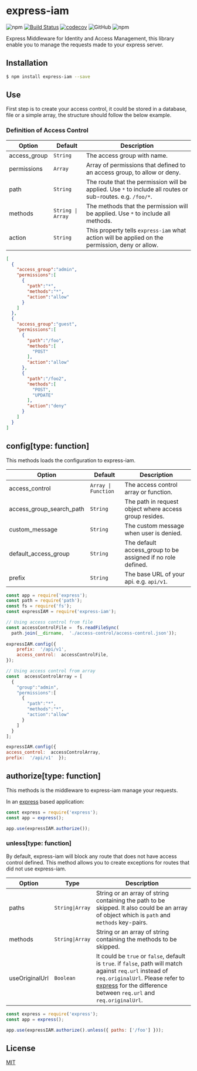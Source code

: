 #  express-iam
  
![npm](https://img.shields.io/npm/v/express-iam)
[![Build Status](https://travis-ci.org/leonardofurnielis/express-iam.svg?branch=master)](https://travis-ci.org/leonardofurnielis/express-iam)
[![codecov](https://codecov.io/gh/leonardofurnielis/express-iam/branch/master/graph/badge.svg?token=MKNBSDCL7N)](https://codecov.io/gh/leonardofurnielis/express-iam)
![GitHub](https://img.shields.io/github/license/leonardofurnielis/express-iam)
![npm](https://img.shields.io/npm/dm/express-iam)


Express Middleware for Identity and Access Management, this library enable you to manage the requests made to your express server.

##  Installation

```bash
$ npm install express-iam --save

```
  
##  Use

First step is to create your access control, it could be stored in a database, file or a simple array, the structure should follow the below example.

### Definition of Access Control

| Option | Default | Description |
| ------ |---------| ------------ |
| access_group | `String` | The access group with name. |
| permissions | `Array` | Array of permissions that defined to an access group, to allow or deny. |
| path | `String` | The route that the permission will be applied. Use `*` to include all routes or sub-routes. e.g. `/foo/*`. |
| methods | `String \| Array` | The methods that the permission will be applied. Use `*` to include all methods. |
| action | `String` | This property tells `express-iam` what action will be applied on the permission, deny or allow. |


```json
[
  {
    "access_group":"admin",
    "permissions":[
      {
        "path":"*",
        "methods":"*",
        "action":"allow"
      }
    ]
  },
  {
    "access_group":"guest",
    "permissions":[
      {
        "path":"/foo",
        "methods":[
          "POST"
        ],
        "action":"allow"
      },
      {
        "path":"/foo2",
        "methods":[
          "POST",
          "UPDATE"
        ],
        "action":"deny"
      }
    ]
  }
]

```

## config\[type: function]
This methods loads the configuration to express-iam.

| Option | Default | Description |
| ------ |---------| ------------ |
| access_control | `Array \| Function` | The access control array or function. |
| access_group_search_path | `String` | The path in request object where access group resides. |
| custom_message | `String` | The custom message when user is denied. |
| default_access_group | `String` | The default access_group to be assigned if no role defined. |
| prefix | `String` | The base URL of your api. e.g. `api/v1`. |
  

```js
const app = require('express');
const path = require('path');
const fs = require('fs');
const expressIAM = require('express-iam');

// Using access control from file
const accessControlFile =  fs.readFileSync(
  path.join(__dirname,  './access-control/access-control.json'));
  
expressIAM.config({
	prefix:  '/api/v1',
	access_control:  accessControlFile,
});

// Using access control from array
const  accessControlArray = [
  {
    "group":"admin",
    "permissions":[
      {
        "path":"*",
        "methods":"*",
        "action":"allow"
      }
    ]
  }
];

expressIAM.config({  
access_control:  accessControlArray,  
prefix:  '/api/v1'  });
```

## authorize\[type: function]
This methods is the middleware to express-iam manage your requests.

In an [express](https://www.npmjs.com/package/express) based application:

```js
const express = require('express');
const app = express();

app.use(expressIAM.authorize());

```

### unless\[type: function]

By default, express-iam will block any route that does not have access control defined. This method allows you to create exceptions for routes that did not use express-iam.


| Option | Type | Description |
| ------ |---------| ------------ |
| paths | `String\|Array` | String or an array of string containing the path to be skipped. It also could be an array of object which is `path` and `methods` key-pairs. |
| methods | `String\|Array` | String or an array of string containing the methods to be skipped. |
| useOriginalUrl | `Boolean` | It could be `true` or `false`, default is `true`. if `false`, path will match against `req.url` instead of `req.originalUrl`. Please refer to [express](https://www.npmjs.com/package/express) for the difference between `req.url` and `req.originalUrl`. |

```js
const express = require('express');
const app = express();

app.use(expressIAM.authorize().unless({ paths: ['/foo'] }));

```

##  License
  
[MIT](LICENSE)
